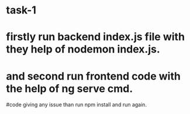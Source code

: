 # task-1
# firstly run backend index.js file with they help of nodemon index.js.
# and second run frontend code with the help of ng serve cmd.
#code giving any issue than run npm install and run again.
 
